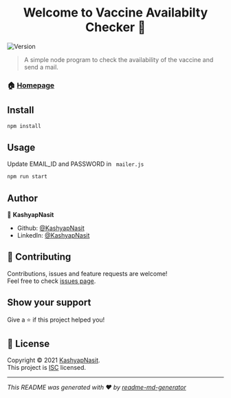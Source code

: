 <h1 align="center">Welcome to Vaccine Availabilty Checker 👋</h1>
<p>
  <img alt="Version" src="https://img.shields.io/badge/version-1.0.0-blue.svg?cacheSeconds=2592000" />
</p>

> A simple node program to check the availability of the vaccine and send a mail.

### 🏠 [Homepage](https://github.com/KashyapNasit/vaccine-availability-checker#readme)

## Install

```sh
npm install
```

## Usage

Update EMAIL_ID and PASSWORD in ```
mailer.js```

```sh
npm run start
```

## Author

👤 **KashyapNasit**

* Github: [@KashyapNasit](https://github.com/KashyapNasit)
* LinkedIn: [@KashyapNasit](https://linkedin.com/in/KashyapNasit)

## 🤝 Contributing

Contributions, issues and feature requests are welcome!<br />Feel free to check [issues page](https://github.com/KashyapNasit/vaccine-availability-checker/issues). 

## Show your support

Give a ⭐️ if this project helped you!

## 📝 License

Copyright © 2021 [KashyapNasit](https://github.com/KashyapNasit).<br />
This project is [ISC](https://github.com/KashyapNasit/vaccine-availability-checker/blob/master/LICENSE) licensed.

***
_This README was generated with ❤️ by [readme-md-generator](https://github.com/kefranabg/readme-md-generator)_

